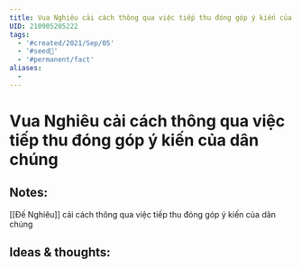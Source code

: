 ```yaml
---
title: Vua Nghiêu cải cách thông qua việc tiếp thu đóng góp ý kiến của dân chúng
UID: 210905205222
tags:
  - '#created/2021/Sep/05'
  - '#seed🥜'
  - '#permanent/fact'
aliases:
  - 
---
```

# Vua Nghiêu cải cách thông qua việc tiếp thu đóng góp ý kiến của dân chúng

## Notes:
[[Đế Nghiêu]] cải cách thông qua việc tiếp thu đóng góp ý kiến của dân chúng

## Ideas & thoughts:
